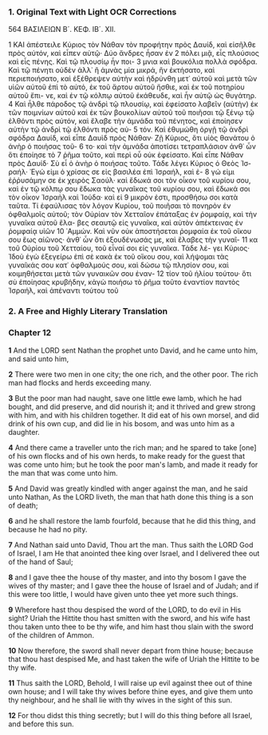 ### 1. Original Text with Light OCR Corrections

564 ΒΑΣΙΛΕΙΩΝ Β´.
ΚΕΦ. ΙΒ´. ΧΙΙ.

1 ΚΑΙ ἀπέστειλε Κύριος τὸν Νάθαν τὸν προφήτην πρὸς Δαυίδ,
  καὶ εἰσῆλθε πρὸς αὐτόν, καὶ εἶπεν αὐτῷ· Δύο ἄνδρες ἦσαν ἐν
2 πόλει μιᾷ, εἷς πλούσιος καὶ εἷς πένης. Καὶ τῷ πλουσίῳ ἦν ποι-
3 μνια καὶ βουκόλια πολλὰ σφόδρα. Καὶ τῷ πένητι οὐδὲν ἀλλ᾽ ἢ
  ἀμνὰς μία μικρά, ἣν ἐκτήσατο, καὶ περιεποιήσατο, καὶ ἐξέθρεψεν
  αὐτὴν καὶ ἠδρύνθη μετ᾽ αὐτοῦ καὶ μετὰ τῶν υἱῶν αὐτοῦ ἐπὶ τὸ
  αὐτό, ἐκ τοῦ ἄρτου αὐτοῦ ἤσθιε, καὶ ἐκ τοῦ ποτηρίου αὐτοῦ ἔπι-
  νε, καὶ ἐν τῷ κόλπῳ αὐτοῦ ἐκάθευδε, καὶ ἦν αὐτῷ ὡς θυγάτηρ.
4 Καὶ ἦλθε πάροδος τῷ ἀνδρὶ τῷ πλουσίῳ, καὶ ἐφείσατο λαβεῖν
  (αὐτὴν) ἐκ τῶν ποιμνίων αὐτοῦ καὶ ἐκ τῶν βουκολίων αὐτοῦ τοῦ
  ποιῆσαι τῷ ξένῳ τῷ ἐλθόντι πρὸς αὐτόν, καὶ ἔλαβε τὴν ἀμνάδα
  τοῦ πένητος, καὶ ἐποίησεν αὐτὴν τῷ ἀνδρὶ τῷ ἐλθόντι πρὸς αὐ-
5 τόν. Καὶ ἐθυμώθη ὀργῇ τῷ ἀνδρὶ σφόδρα Δαυίδ, καὶ εἶπε Δαυὶδ
  πρὸς Νάθαν· Ζῇ Κύριος, ὅτι υἱὸς θανάτου ὁ ἀνὴρ ὁ ποιήσας τοῦ-
6 το· καὶ τὴν ἀμνάδα ἀποτίσει τετραπλάσιον ἀνθ᾽ ὧν ὅτι ἐποίησε τὸ
7 ῥῆμα τοῦτο, καὶ περὶ οὗ οὐκ ἐφείσατο. Καὶ εἶπε Νάθαν πρὸς Δαυίδ·
  Σὺ εἶ ὁ ἀνὴρ ὁ ποιήσας τοῦτο. Τάδε λέγει Κύριος ὁ Θεὸς Ἰσ-
  ραήλ· ᾽Εγώ εἰμι ὁ χρίσας σε εἰς βασιλέα ἐπὶ Ἰσραήλ, καὶ ἐ-
8 γώ εἰμι ἐῤῥυσάμην σε ἐκ χειρὸς Σαούλ· καὶ ἔδωκά σοι τὸν οἶκον
  τοῦ κυρίου σου, καὶ ἐν τῷ κόλπῳ σου ἔδωκα τὰς γυναῖκας τοῦ
  κυρίου σου, καὶ ἔδωκά σοι τὸν οἶκον Ἰσραὴλ καὶ Ἰούδα· καὶ εἰ
9 μικρὸν ἐστι, προσθήσω σοι κατὰ ταῦτα. Τί ἐφαύλισας τὸν λόγον
  Κυρίου, τοῦ ποιῆσαι τὸ πονηρὸν ἐν ὀφθαλμοῖς αὐτοῦ; τὸν Οὐρίαν
  τὸν Χετταῖον ἐπάταξας ἐν ῥομφαίᾳ, καὶ τὴν γυναῖκα αὐτοῦ ἔλα-
  βες σεαυτῷ εἰς γυναῖκα, καὶ αὐτὸν ἀπέκτεινας ἐν ῥομφαίᾳ υἱῶν
10 ᾽Αμμών. Καὶ νῦν οὐκ ἀποστήσεται ῥομφαία ἐκ τοῦ οἴκου σου
  ἕως αἰῶνος· ἀνθ᾽ ὧν ὅτι ἐξουδένωσάς με, καὶ ἔλαβες τὴν γυναῖ-
11 κα τοῦ Οὐρίου τοῦ Χετταίου, τοῦ εἶναί σοι εἰς γυναῖκα. Τάδε λέ-
  γει Κύριος· Ἰδοὺ ἐγὼ ἐξεγείρω ἐπὶ σὲ κακὰ ἐκ τοῦ οἴκου σου,
  καὶ λήψομαι τὰς γυναῖκάς σου κατ᾽ ὀφθαλμούς σου, καὶ δώσω
  τῷ πλησίον σου, καὶ κοιμηθήσεται μετὰ τῶν γυναικῶν σου ἐναν-
12 τίον τοῦ ἡλίου τούτου· ὅτι σὺ ἐποίησας κρυβήδην, κἀγὼ ποιήσω
  τὸ ῥῆμα τοῦτο ἐναντίον παντὸς Ἰσραήλ, καὶ ἀπέναντι τούτου τοῦ

### 2. A Free and Highly Literary Translation

### Chapter 12

**1** And the LORD sent Nathan the prophet unto David, and he came unto him, and said unto him,

**2** There were two men in one city; the one rich, and the other poor. The rich man had flocks and herds exceeding many.

**3** But the poor man had naught, save one little ewe lamb, which he had bought, and did preserve, and did nourish it; and it thrived and grew strong with him, and with his children together. It did eat of his own morsel, and did drink of his own cup, and did lie in his bosom, and was unto him as a daughter.

**4** And there came a traveller unto the rich man; and he spared to take [one] of his own flocks and of his own herds, to make ready for the guest that was come unto him; but he took the poor man's lamb, and made it ready for the man that was come unto him.

**5** And David was greatly kindled with anger against the man, and he said unto Nathan, As the LORD liveth, the man that hath done this thing is a son of death;

**6** and he shall restore the lamb fourfold, because that he did this thing, and because he had no pity.

**7** And Nathan said unto David, Thou art the man. Thus saith the LORD God of Israel, I am He that anointed thee king over Israel, and I delivered thee out of the hand of Saul;

**8** and I gave thee the house of thy master, and into thy bosom I gave the wives of thy master; and I gave thee the house of Israel and of Judah; and if this were too little, I would have given unto thee yet more such things.

**9** Wherefore hast thou despised the word of the LORD, to do evil in His sight? Uriah the Hittite thou hast smitten with the sword, and his wife hast thou taken unto thee to be thy wife, and him hast thou slain with the sword of the children of Ammon.

**10** Now therefore, the sword shall never depart from thine house; because that thou hast despised Me, and hast taken the wife of Uriah the Hittite to be thy wife.

**11** Thus saith the LORD, Behold, I will raise up evil against thee out of thine own house; and I will take thy wives before thine eyes, and give them unto thy neighbour, and he shall lie with thy wives in the sight of this sun.

**12** For thou didst this thing secretly; but I will do this thing before all Israel, and before this sun.